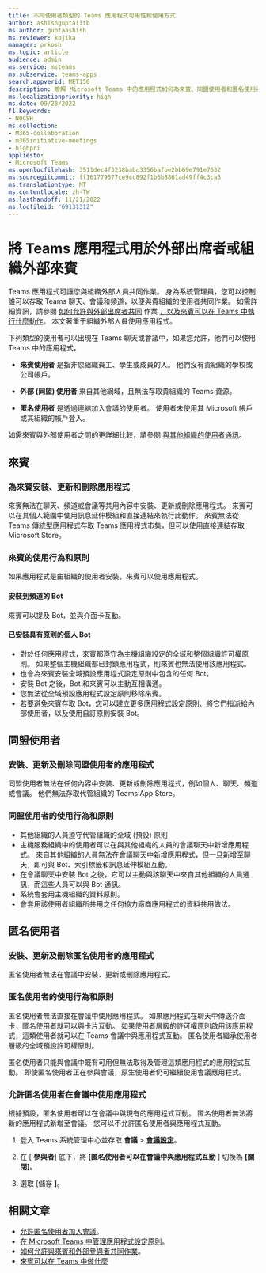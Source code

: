 ```yaml
---
title: 不同使用者類型的 Teams 應用程式可用性和使用方式
author: ashishguptaiitb
ms.author: guptaashish
ms.reviewer: kojika
manager: prkosh
ms.topic: article
audience: admin
ms.service: msteams
ms.subservice: teams-apps
search.appverid: MET150
description: 瞭解 Microsoft Teams 中的應用程式如何為來賓、同盟使用者和匿名使用者運作。
ms.localizationpriority: high
ms.date: 09/28/2022
f1.keywords:
- NOCSH
ms.collection:
- M365-collaboration
- m365initiative-meetings
- highpri
appliesto:
- Microsoft Teams
ms.openlocfilehash: 3511dec4f3238babc3356bafbe2bb69e791e7632
ms.sourcegitcommit: ff161779577ce9cc892f1b6b8861ad49ff4c3ca3
ms.translationtype: MT
ms.contentlocale: zh-TW
ms.lasthandoff: 11/21/2022
ms.locfileid: "69131312"
---
```

# <a name="use-of-teams-apps-for-external-attendees-or-guest-from-outside-an-organization"></a>將 Teams 應用程式用於外部出席者或組織外部來賓

Teams 應用程式可讓您與組織外部人員共同作業。 身為系統管理員，您可以控制誰可以存取 Teams 聊天、會議和頻道，以便與貴組織的使用者共同作業。 如需詳細資訊，請參閱 [如何允許與外部出席者共同](manage-external-access.md) 作業 [，以及來賓可以在 Teams 中執行什麼動作](guest-access.md)。 本文著重于組織外部人員使用應用程式。

下列類型的使用者可以出現在 Teams 聊天或會議中，如果您允許，他們可以使用 Teams 中的應用程式。

* **來賓使用者** 是指非您組織員工、學生或成員的人。 他們沒有貴組織的學校或公司帳戶。

* **外部 (同盟) 使用者** 來自其他網域，且無法存取貴組織的 Teams 資源。

* **匿名使用者** 是透過連結加入會議的使用者。 使用者未使用其 Microsoft 帳戶或其組織的帳戶登入。

如需來賓與外部使用者之間的更詳細比較，請參閱 [與其他組織的使用者通訊](communicate-with-users-from-other-organizations.md)。

## <a name="guests"></a>來賓

### <a name="install-update-and-delete-apps-for-guests"></a>為來賓安裝、更新和刪除應用程式

來賓無法在聊天、頻道或會議等共用內容中安裝、更新或刪除應用程式。 來賓可以在其個人範圍中使用訊息延伸模組和直接連結來執行此動作。 來賓無法從 Teams 傳統型應用程式存取 Teams 應用程式市集，但可以使用直接連結存取 Microsoft Store。

### <a name="usage-behavior-and-policy-for-guests"></a>來賓的使用行為和原則

如果應用程式是由組織的使用者安裝，來賓可以使用應用程式。

#### <a name="bots-installed-to-a-channel"></a>安裝到頻道的 Bot

來賓可以提及 Bot，並與介面卡互動。

#### <a name="personal-bots-installed-with-policies"></a>已安裝具有原則的個人 Bot

* 對於任何應用程式，來賓都遵守為主機組織設定的全域和整個組織許可權原則。 如果整個主機組織都已封鎖應用程式，則來賓也無法使用該應用程式。
* 也會為來賓安裝全域預設應用程式設定原則中包含的任何 Bot。
* 安裝 Bot 之後，Bot 和來賓可以主動互相溝通。
* 您無法從全域預設應用程式設定原則移除來賓。
* 若要避免來賓存取 Bot，您可以建立更多應用程式設定原則、將它們指派給內部使用者，以及使用自訂原則安裝 Bot。

## <a name="federated-users"></a>同盟使用者

### <a name="install-update-and-delete-apps-for-federated-users"></a>安裝、更新及刪除同盟使用者的應用程式

同盟使用者無法在任何內容中安裝、更新或刪除應用程式，例如個人、聊天、頻道或會議。 他們無法存取代管組織的 Teams App Store。

### <a name="usage-behavior-and-policy-for-federated-users"></a>同盟使用者的使用行為和原則

* 其他組織的人員遵守代管組織的全域 (預設) 原則
* 主機服務組織中的使用者可以在與其他組織的人員的會議聊天中新增應用程式。 來自其他組織的人員無法在會議聊天中新增應用程式，但一旦新增至聊天，即可與 Bot、索引標籤和訊息延伸模組互動。
* 在會議聊天中安裝 Bot 之後，它可以主動與該聊天中來自其他組織的人員通訊，而這些人員可以與 Bot 通訊。
* 系統會套用主機組織的資料原則。
* 會套用該使用者組織所共用之任何協力廠商應用程式的資料共用做法。

## <a name="anonymous-users"></a>匿名使用者

### <a name="install-update-and-delete-apps-for-anonymous-users"></a>安裝、更新及刪除匿名使用者的應用程式

匿名使用者無法在會議中安裝、更新或刪除應用程式。

### <a name="usage-behavior-and-policy-for-anonymous-users"></a>匿名使用者的使用行為和原則

匿名使用者無法直接在會議中使用應用程式。 如果應用程式在聊天中傳送介面卡，匿名使用者就可以與卡片互動。 如果使用者層級的許可權原則啟用該應用程式，這類使用者就可以在 Teams 會議中與應用程式互動。 匿名使用者繼承使用者層級的全域預設許可權原則。

匿名使用者只能與會議中既有可用但無法取得及管理這類應用程式的應用程式互動。 即使匿名使用者正在參與會議，原生使用者仍可繼續使用會議應用程式。

### <a name="allow-anonymous-users-to-use-apps-in-meetings"></a>允許匿名使用者在會議中使用應用程式

根據預設，匿名使用者可以在會議中與現有的應用程式互動。 匿名使用者無法將新的應用程式新增至會議。 您可以不允許匿名使用者與應用程式互動。

1. 登入 Teams 系統管理中心並存取 **會議**  >  **[會議設定](https://admin.teams.microsoft.com/meetings/settings)**。

1. 在 [ **參與者**] 底下，將 **[匿名使用者可以在會議中與應用程式互動** ] 切換為 **[關閉]**。

1. 選取 [儲存 **]**。

## <a name="related-articles"></a>相關文章

* [允許匿名使用者加入會議](meeting-settings-in-teams.md#allow-anonymous-users-to-join-meetings)。
* [在 Microsoft Teams 中管理應用程式設定原則](teams-app-setup-policies.md)。
* [如何允許與來賓和外部參與者共同作業](manage-external-access.md)。
* [來賓可以在 Teams 中做什麼](guest-access.md)
